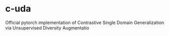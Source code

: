 # c-uda
Official pytorch implementation of Contrastive Single Domain Generalization via Unsupervised Diversity Augmentatio
